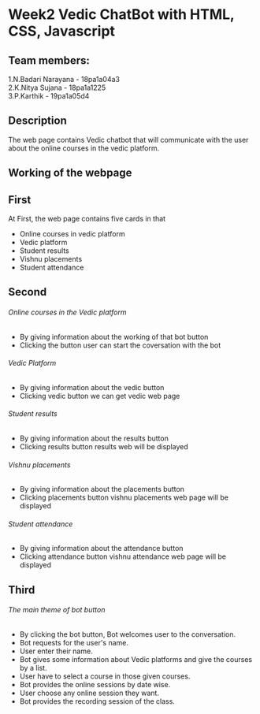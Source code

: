 # Week2 Vedic ChatBot with HTML, CSS, Javascript

## Team members:
1.N.Badari Narayana - 18pa1a04a3<br/>
2.K.Nitya Sujana - 18pa1a1225<br/>
3.P.Karthik - 19pa1a05d4

## Description 
The web page contains Vedic chatbot that will communicate with the user about the online courses in the vedic platform.

## Working of the webpage
## First
At First, the web page contains five cards in that<br/>
* Online courses in vedic platform
* Vedic platform
* Student results
* Vishnu placements 
* Student attendance

## Second
###### Online courses in the Vedic platform
* By giving information about the working of that bot button
* Clicking the button user can start the coversation with the bot
###### Vedic Platform
* By giving information about the vedic button
* Clicking vedic button we can get vedic web page
###### Student results
* By giving information about the results button
* Clicking results button  results web will be displayed
###### Vishnu placements
* By giving information about the placements button
* Clicking placements button vishnu placements web page will be displayed
###### Student attendance 
* By giving information about the attendance button
* Clicking attendance button vishnu attendance web page will be displayed

## Third
###### The main theme of bot button
* By clicking the bot button, Bot welcomes user to the conversation.
* Bot requests for the user's name. 
* User enter their name.
* Bot gives some information about Vedic platforms and give the courses by a list.
* User have to select a course in those given courses.
* Bot provides the online sessions by date wise.
* User choose any online session they want.
* Bot provides the recording session of the class.

